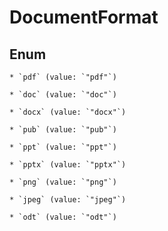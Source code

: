 
# DocumentFormat

## Enum


    * `pdf` (value: `"pdf"`)

    * `doc` (value: `"doc"`)

    * `docx` (value: `"docx"`)

    * `pub` (value: `"pub"`)

    * `ppt` (value: `"ppt"`)

    * `pptx` (value: `"pptx"`)

    * `png` (value: `"png"`)

    * `jpeg` (value: `"jpeg"`)

    * `odt` (value: `"odt"`)



